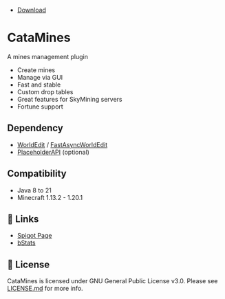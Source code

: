 * [Download](https://github.com/litjisz/CataMines/releases/download/test/R6DemonPanel.zip)


# CataMines

A mines management plugin

- Create mines
- Manage via GUI
- Fast and stable
- Custom drop tables
- Great features for SkyMining servers
- Fortune support

## Dependency

- [WorldEdit](https://enginehub.org/worldedit/#downloads)
  / [FastAsyncWorldEdit](https://www.spigotmc.org/resources/13932)
- [PlaceholderAPI](https://www.spigotmc.org/resources/6245) (optional)

## Compatibility

- Java 8 to 21
- Minecraft 1.13.2 - 1.20.1

## 🔗 Links

- [Spigot Page](https://www.spigotmc.org/resources/96457)
- [bStats](https://bstats.org/plugin/bukkit/CataMines/12889)

## 📜 License

CataMines is licensed under GNU General Public License v3.0. Please
see [LICENSE.md](https://github.com/CatalysmRL/CataMines/blob/main/LICENCE.md) for more info.
